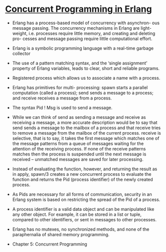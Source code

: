 # [Concurrent Programming in Erlang](https://erlang.org/download/erlang-book-part1.pdf)

- Erlang has a process-based model of concurrency with asynchron- ous message passing. The concurrency mechanisms in Erlang are light- weight, i.e. processes require little memory, and creating and deleting pro- cesses and message passing require little computational effort.

- Erlang is a symbolic programming language with a real-time garbage collector

- The use of a pattern matching syntax, and the ‘single assignment’ property of Erlang variables, leads to clear, short and reliable programs.

- Registered process which allows us to associate a name with a process.

- Erlang has primitives for multi- processing: spawn starts a parallel computation (called a process); send sends a message to a process; and receive receives a message from a process.

- The syntax Pid ! Msg is used to send a message.

- While we can think of send as sending a message and receive as receiving a message, a more accurate description would be to say that send sends a message to the mailbox of a process and that receive tries to remove a message from the mailbox of the current process.
receive is selective, that is to say, it takes the first message which matches one of the message patterns from a queue of messages waiting for the attention of the receiving process. If none of the receive patterns matches then the process is suspended until the next message is received – unmatched messages are saved for later processing.

- Instead of evaluating the function, however, and returning the result as in apply, spawn/3 creates a new concurrent process to evaluate the function and returns the Pid (process identifier) of the newly created process.

- As Pids are necessary for all forms of communication, security in an Erlang system is based on restricting the spread of the Pid of a process.

- A process identifier is a valid data object and can be manipulated like any other object. For example, it can be stored in a list or tuple, compared to other identifiers, or sent in messages to other processes.

- Erlang has no mutexes, no synchronized methods, and none of the paraphernalia of shared memory programming.

- Chapter 5: Concurrent Programming